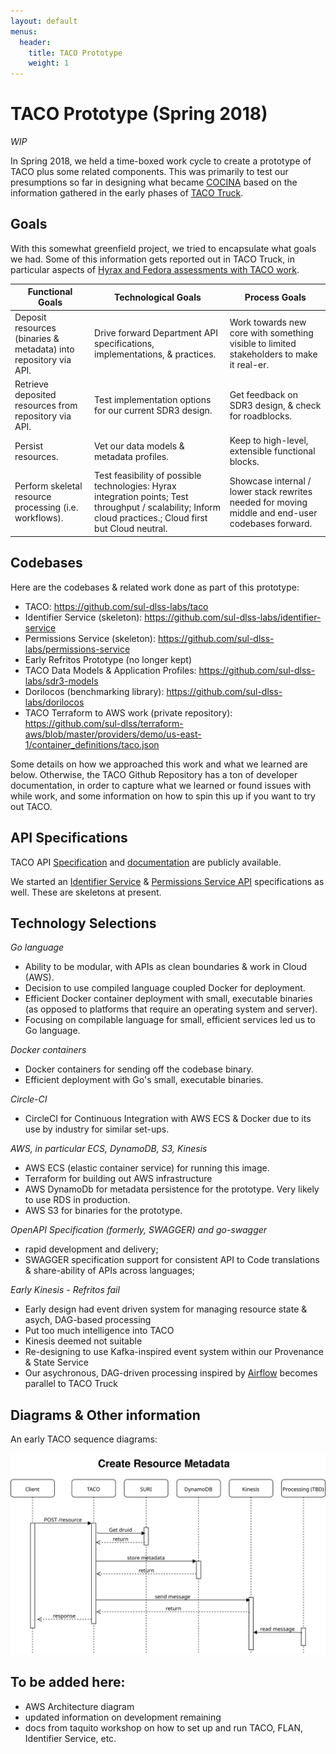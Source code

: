 ```yaml
---
layout: default
menus:
  header:
    title: TACO Prototype
    weight: 1
---
```


# TACO Prototype (Spring 2018)

*WIP*

In Spring 2018, we held a time-boxed work cycle to create a prototype of TACO plus some related components. This was primarily to test our presumptions so far in designing what became [COCINA](COCINA.html) based on the information gathered in the early phases of [TACO Truck](TACO-Truck.html).

## Goals

With this somewhat greenfield project, we tried to encapsulate what goals we had. Some of this information gets reported out in TACO Truck, in particular aspects of [Hyrax and Fedora assessments with TACO work](TACO-Truck.html#community-overlaps).

Functional Goals | Technological Goals | Process Goals
---------------- | ------------------- | --------------
Deposit resources (binaries & metadata) into repository via API. | Drive forward Department API specifications, implementations, & practices. | Work towards new core with something visible to limited stakeholders to make it real-er.
Retrieve deposited resources from repository via API. | Test implementation options for our current SDR3 design. | Get feedback on SDR3 design, & check for roadblocks.
Persist resources. | Vet our data models & metadata profiles. | Keep to high-level, extensible functional blocks.
Perform skeletal resource processing (i.e. workflows). | Test feasibility of possible technologies: Hyrax integration points; Test throughput / scalability; Inform cloud practices.; Cloud first but Cloud neutral.  | Showcase internal / lower stack rewrites needed for moving middle and end-user codebases forward.


## Codebases

Here are the codebases & related work done as part of this prototype:

* TACO: https://github.com/sul-dlss-labs/taco
* Identifier Service (skeleton): https://github.com/sul-dlss-labs/identifier-service
* Permissions Service (skeleton): https://github.com/sul-dlss-labs/permissions-service
* Early Refritos Prototype (no longer kept)
* TACO Data Models & Application Profiles: https://github.com/sul-dlss-labs/sdr3-models
* Dorilocos (benchmarking library): https://github.com/sul-dlss-labs/dorilocos
* TACO Terraform to AWS work (private repository): https://github.com/sul-dlss/terraform-aws/blob/master/providers/demo/us-east-1/container_definitions/taco.json

Some details on how we approached this work and what we learned are below. Otherwise, the TACO Github Repository has a ton of developer documentation, in order to capture what we learned or found issues with while work, and some information on how to spin this up if you want to try out TACO.

## API Specifications

TACO API [Specification](https://github.com/sul-dlss-labs/taco/blob/master/swagger.json) and [documentation](https://sul-dlss-labs.github.io/taco/) are publicly available.

We started an [Identifier Service](https://github.com/sul-dlss-labs/identifier-service/blob/master/swagger.json) & [Permissions Service API](https://github.com/sul-dlss-labs/permissions-service/blob/master/swagger.json) specifications as well. These are skeletons at present.

## Technology Selections

*Go language*

* Ability to be modular, with APIs as clean boundaries & work in Cloud (AWS).
* Decision to use compiled language coupled Docker for deployment.
* Efficient Docker container deployment with small, executable binaries (as opposed to platforms that require an operating system and server).
* Focusing on compilable language for small, efficient services led us to Go language.

*Docker containers*

* Docker containers for sending off the codebase binary.
* Efficient deployment with Go's small, executable binaries.

*Circle-CI*

* CircleCI for Continuous Integration with AWS ECS & Docker due to its use by industry for similar set-ups.

*AWS, in particular ECS, DynamoDB, S3, Kinesis*

* AWS ECS (elastic container service) for running this image.
* Terraform for building out AWS infrastructure
* AWS DynamoDb for metadata persistence for the prototype. Very likely to use RDS in production.
* AWS S3 for binaries for the prototype.

*OpenAPI Specification (formerly, SWAGGER) and go-swagger*

* rapid development and delivery;
* SWAGGER specification support for consistent API to Code translations & share-ability of APIs across languages;

*Early Kinesis - Refritos fail*

* Early design had event driven system for managing resource state & asych, DAG-based processing
* Put too much intelligence into TACO
* Kinesis deemed not suitable
* Re-designing to use Kafka-inspired event system within our Provenance & State Service
* Our asychronous, DAG-driven processing inspired by [Airflow](https://airflow.apache.org/) becomes parallel to TACO Truck


## Diagrams & Other information

An early TACO sequence diagrams:

![](assets/img/TACOsequence1.svg)


## To be added here:
* AWS Architecture diagram
* updated information on development remaining
* docs from taquito workshop on how to set up and run TACO, FLAN, Identifier Service, etc.
